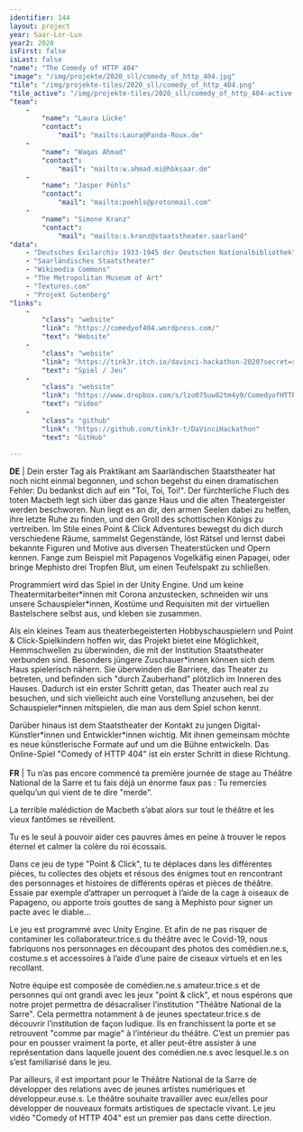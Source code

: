 ```yaml
---
identifier: 144
layout: project
year: Saar-Lor-Lux
year2: 2020
isFirst: false
isLast: false
"name": "The Comedy of HTTP 404"
"image": "/img/projekte/2020_sll/comedy_of_http_404.jpg"
"tile": "/img/projekte-tiles/2020_sll/comedy_of_http_404.png"
"tile_active": "/img/projekte-tiles/2020_sll/comedy_of_http_404-active.png"
"team":
    -
        "name": "Laura Lücke"
        "contact":
            "mail": "mailto:Laura@Panda-Roux.de"
    -
        "name": "Waqas Ahmad"
        "contact":
            "mail": "mailto:w.ahmad.mi@hbksaar.de"
    -
        "name": "Jasper Pöhls"
        "contact":
            "mail": "mailto:poehls@protonmail.com"
    -
        "name": "Simone Kranz"
        "contact":
            "mail": "mailto:s.kranz@staatstheater.saarland"
"data":
    - "Deutsches Exilarchiv 1933-1945 der Deutschen Nationalbibliothek"
    - "Saarländisches Staatstheater"
    - "Wikimedia Commons"
    - "The Metropolitan Museum of Art"
    - "Textures.com"
    - "Projekt Gutenberg"
"links":
    -
        "class": "website"
        "link": "https://comedyof404.wordpress.com/"
        "text": "Website"
    -
        "class": "website"
        "link": "https://tink3r.itch.io/davinci-hackathon-2020?secret=sxTbS6QQPtq40iNpPYE8WkI27wM"
        "text": "Spiel / Jeu"    
    -
        "class": "website"
        "link": "https://www.dropbox.com/s/lzo075uw82tm4y9/ComedyofHTTP404.mp4?dl=0"
        "text": "Video"
    -
        "class": "github"
        "link": "https://github.com/tink3r-t/DaVinciHackathon"
        "text": "GitHub"
           
---
```

<b>DE</b> \| Dein erster Tag als Praktikant am Saarländischen Staatstheater hat noch nicht einmal begonnen, und schon begehst du einen dramatischen Fehler: Du bedankst dich auf ein "Toi, Toi, Toi!".
Der fürchterliche Fluch des toten Macbeth legt sich über das ganze Haus und die alten Theatergeister werden beschworen.
Nun liegt es an dir, den armen Seelen dabei zu helfen, ihre letzte Ruhe zu finden, und den Groll des schottischen Königs zu vertreiben. 
Im Stile eines Point & Click Adventures bewegst du dich durch verschiedene Räume, sammelst  Gegenstände, löst Rätsel und lernst dabei bekannte Figuren und Motive aus diversen Theaterstücken und Opern kennen. Fange zum Beispiel mit Papagenos Vogelkäfig einen Papagei, oder bringe Mephisto drei Tropfen Blut, um einen Teufelspakt zu schließen.

Programmiert wird das Spiel in der Unity Engine. Und um keine Theatermitarbeiter\*innen mit Corona anzustecken, schneiden wir uns unsere Schauspieler\*innen, Kostüme und Requisiten mit der virtuellen Bastelschere selbst aus, und kleben sie zusammen.

Als ein kleines Team aus theaterbegeisterten Hobbyschauspielern und Point & Click-Spielkindern hoffen wir, das Projekt bietet eine Möglichkeit, Hemmschwellen zu überwinden, die mit der Institution Staatstheater verbunden sind. Besonders jüngere Zuschauer\*innen können sich dem Haus spielerisch nähern. Sie überwinden die Barriere, das Theater zu betreten, und befinden sich "durch Zauberhand" plötzlich im Inneren des Hauses. Dadurch ist ein erster Schritt getan, das Theater auch real zu besuchen, und sich vielleicht auch eine Vorstellung anzusehen, bei der Schauspieler\*innen mitspielen, die man aus dem Spiel schon kennt. 

Darüber hinaus ist dem Staatstheater der Kontakt zu jungen Digital-Künstler\*innen und Entwickler\*innen wichtig. Mit ihnen gemeinsam möchte es neue künstlerische Formate auf und um die Bühne entwickeln. Das Online-Spiel "Comedy of HTTP 404" ist ein erster Schritt in diese Richtung.
<br/><br/>
<b>FR</b> \| Tu n’as pas encore commencé ta première journée de stage au Théâtre National de la Sarre et tu fais déjà un énorme faux pas : Tu remercies quelqu’un qui vient de te dire "merde".

La terrible malédiction de Macbeth s’abat alors sur tout le théâtre et les vieux fantômes se réveillent.

Tu es le seul à pouvoir aider ces pauvres âmes en peine à trouver le repos éternel et calmer la colère du roi écossais.

Dans ce jeu de type "Point & Click", tu te déplaces dans les différentes pièces, tu collectes des objets et résous des énigmes tout en rencontrant des personnages et histoires de différents opéras et pièces de théâtre. Essaie par exemple d’attraper un perroquet à l’aide de la cage à oiseaux de Papageno, ou apporte trois gouttes de sang à Mephisto pour signer un pacte avec le diable...

Le jeu est programmé avec Unity Engine. Et afin de ne pas risquer de contaminer les collaborateur.trice.s du théâtre avec le Covid-19, nous fabriquons nos personnages en découpant des photos des comédien.ne.s, costume.s et accessoires à l’aide d’une paire de ciseaux virtuels et en les recollant.

Notre équipe est composée de comédien.ne.s amateur.trice.s et de personnes qui ont grandi avec les jeux "point & click", et nous espérons que notre projet permettra de désacraliser l’institution "Théâtre National de la Sarre". Cela permettra notamment à de jeunes spectateur.trice.s de découvrir l’institution de façon ludique. Ils en franchissent la porte et se retrouvent "comme par magie" à l’intérieur du théâtre. C’est un premier pas pour en pousser vraiment la porte, et aller peut-être assister à une représentation dans laquelle jouent des comédien.ne.s avec lesquel.le.s on s’est familiarisé dans le jeu.

Par ailleurs, il est important pour le Théâtre National de la Sarre de développer des relations avec de jeunes artistes numériques et développeur.euse.s. Le théâtre souhaite travailler avec eux/elles pour développer de nouveaux formats artistiques de spectacle vivant. Le jeu vidéo "Comedy of HTTP 404" est un premier pas dans cette direction.